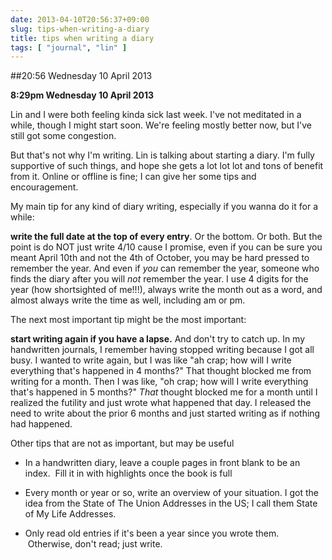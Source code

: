 ```yaml
---
date: 2013-04-10T20:56:37+09:00
slug: tips-when-writing-a-diary
title: tips when writing a diary
tags: [ "journal", "lin" ]
---
```


##20:56 Wednesday 10 April 2013

**8:29pm Wednesday 10 April 2013**

Lin and I were both feeling kinda sick last week. I've not meditated in a while, though I might start soon. We're feeling mostly better now, but I've still got some congestion.

But that's not why I'm writing. Lin is talking about starting a diary. I'm fully supportive of such things, and hope she gets a lot lot lot and tons of benefit from it. Online or offline is fine; I can give her some tips and encouragement.

My main tip for any kind of diary writing, especially if you wanna do it for a while:

**write the full date at the top of every entry**. Or the bottom. Or both. But the point is do NOT just write 4/10 cause I promise, even if you can be sure you meant April 10th and not the 4th of October, you may be hard pressed to remember the year. And even if *you* can remember the year, someone who finds the diary after you will *not* remember the year. I use 4 digits for the year (how shortsighted of me!!!), always write the month out as a word, and almost always write the time as well, including am or pm.

The next most important tip might be the most important:

**start writing again if you have a lapse.** And don't try to catch up. In my handwritten journals, I remember having stopped writing because I got all busy. I wanted to write again, but I was like "ah crap; how will I write everything that's happened in 4 months?" That thought blocked me from writing for a month. Then I was like, "oh crap; how will I write everything that's happened in 5 months?" _That_ thought blocked me for a month until I realized the futility and just wrote what happened that day. I released the need to write about the prior 6 months and just started writing as if nothing had happened.

Other tips that are not as important, but may be useful



	
  * In a handwritten diary, leave a couple pages in front blank to be an index.  Fill it in with highlights once the book is full

	
  * Every month or year or so, write an overview of your situation. I got the idea from the State of The Union Addresses in the US; I call them State of My Life Addresses.

	
  * Only read old entries if it's been a year since you wrote them.  Otherwise, don't read; just write.


